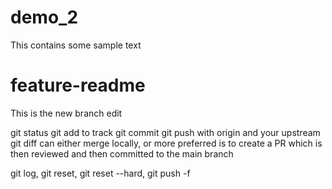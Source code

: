 # demo_2
This contains some sample text

# feature-readme

This is the new branch edit 

git status 
git add to track 
git commit 
git push with origin and your upstream 
git diff
can either merge locally, or more preferred is to create a PR which is then reviewed and then committed to the main branch

git log, git reset, git reset --hard, git push -f